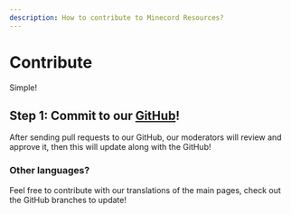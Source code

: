 ```yaml
---
description: How to contribute to Minecord Resources?
---
```


# Contribute

Simple!

## Step 1: Commit to our [GitHub](https://github.com/JustaSqu1d/Minecord-Resources)!

After sending pull requests to our GitHub, our moderators will review and approve it, then this will update along with the GitHub!

### Other languages?

Feel free to contribute with our translations of the main pages, check out the GitHub branches to update!
